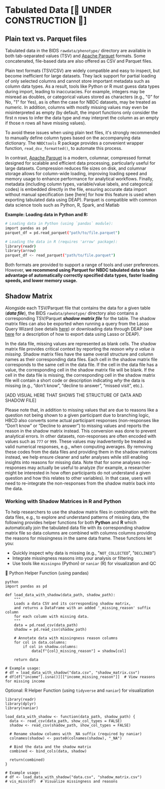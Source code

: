 # Tabulated Data [🚧 UNDER CONSTRUCTION 🚧]
## Plain text vs. Parquet files
Tabulated data in the BIDS `rawdata/phenotype/` directory are available in both tab-separated values (TSV) and [Apache Parquet](https://parquet.apache.org/) formats. Some concatenated, file-based data are also offered as CSV and Parquet files.

Plain text formats (TSV/CSV) are widely compatible and easy to inspect, but become inefficient for large datasets. They lack support for partial loading of only selected columns and cannot store important metadata such as column data types. As a result, tools like Python or R must guess data types during import, leading to inaccuracies. For example, integers may be misread as doubles, or categorical values stored as characters (e.g., "0" for No, "1" for Yes), as is often the case for NBDC datasets, may be treated as numeric. In addition, columns with mostly missing values may even be misinterpreted as empty (by default, the import functions only consider the first n rows to infer the data type and may interpret the column as an empty if those n rows all have missing values).

To avoid these issues when using plain text files, it's strongly recommended to manually define column types based on the accompanying data dictionary. The `NBDCtools` R package provides a convenient wrapper function, `read_dsv_formatted()`, to automate this process.

In contrast, [Apache Parquet](https://parquet.apache.org/documentation/latest/) is a modern, columnar, compressed format designed for scalable and efficient data processing, particularly useful for large datasets. Compression reduces file sizes on disk, and columnar storage allows for column-wide loading, improving loading speed and memory usage to enhance performance for analytical workflows. Finally, metadata (including column types, variable/value labels, and categorical codes) is embedded directly in the file, ensuring accurate data import without manual specification (see [here] for how this feature is used when exporting tabulated data using DEAP). Parquet is compatible with common data science tools such as Python, R, Spark, and Matlab

**Example: Loading data in Python and R:**

```bash
# Loading data in Python (using `pandas` module):
import pandas as pd
parquet_df = pd.read_parquet("path/to/file.parquet")

# Loading the data in R (requires 'arrow' package):
library(readr)  
library(arrow)
parquet_df <- read_parquet("path/to/file.parquet")
```
Both formats are provided to support a range of tools and user preferences. However, **we recommend using Parquet for NBDC tabulated data to take advantage of automatically correctly specified data types, faster loading speeds, and lower memory usage.**


## Shadow Matrix
Alongside each TSV/Parquet file that contains the data for a given table (***data file***), the BIDS `rawdata/phenotype/` directory also contains a corresponding TSV/Parquet ***shadow matrix file*** for the table. The shadow matrix files can also be exported when running a query from the Lasso Query Wizard (see details [here](../lasso.md#step-5-query-the-associated-data)) or downloading data through DEAP (see [here](../overview.md) for a description of how to export data using Lasso or DEAP).

In the data file, missing values are represented as blank cells. The shadow matrix file provides critical context by reporting the *reason why a value is missing*. Shadow matrix files have the same overall structure and column names as their corresponding data files. Each cell in the shadow matrix file corresponds to the same cell in the data file. If the cell in the data file has a value, the corresponding cell in the shadow matrix file will be blank. If the cell in the data file is missing, the corresponding cell in the shadow matrix file will contain a short code or description indicating *why* the data is missing (e.g., “don’t know”, “decline to answer”, “missed visit”, etc.).

[ADD VISUAL HERE THAT SHOWS THE STRUCTURE OF DATA AND SHADOW FILE]

Please note that, in addition to missing values that are due to reasons like a question not being shown to a given participant due to branching logic, HBCD also converts some actual participant responses (non-responses like “Don’t know” or “Decline to answer”) to missing values and reports the reason in the shadow matrix instead. This conversion was done to prevent analytical errors. In other datasets, non-responses are often encoded with values such as `777` or `999`. These values may inadvertently be treated as valid numerical responses, e.g., when computing averages. By removing these codes from the data files and providing them in the shadow matrices instead, we help ensure cleaner and safer analyses while still enabling insights into reasons for missing data. Note that for some analyses non-responses may actually be useful to analyze (for example, a researcher might be interested in how often participants do not understand a given question and how this relates to other variables). In that case, users will need to re-integrate the non-responses from the shadow matrix back into the data.

### Working with Shadow Matrices in R and Python 
To help researchers to use the shadow matrix files in combination with the data files, e.g., to explore and understand patterns of missing data, the following provides helper functions for both **Python** and **R** which automatically join the tabulated data file with its corresponding shadow matrix file so data columns are combined with columns columns providing the reasons for missingness in the same data frame.
These functions let you:

* Quickly inspect why data is missing (e.g., "`NOT_COLLECTED`", "`DECLINED`")  
* Integrate missingness reasons into your analysis or filtering  
* Use tools like `missingno` (Python) or `naniar` (R) for visualization and QC

🐍 Python Helper Function (using pandas)  

```
python  
import pandas as pd

def load_data_with_shadow(data_path, shadow_path):  
    """  
    Loads a data CSV and its corresponding shadow matrix,  
    and returns a DataFrame with an added '_missing_reason' suffix column  
    for each column with missing data.  
    """  
    data = pd.read_csv(data_path)  
    shadow = pd.read_csv(shadow_path)

    # Annotate data with missingness reason columns  
    for col in data.columns:  
        if col in shadow.columns:  
            data[f"{col}_missing_reason"] = shadow[col]

    return data

# Example usage:  
# df = load_data_with_shadow("data.csv", "shadow_matrix.csv")  
# df[df["income"].isna()][["income_missing_reason"]]  # View reasons for missing income  
```

<i class="fa fa-bar-chart"></i> Optional: R Helper Function (using `tidyverse` and `naniar`) for visualization  

```
library(readr)  
library(dplyr)  
library(naniar)

load_data_with_shadow <- function(data_path, shadow_path) {  
  data <- read_csv(data_path, show_col_types = FALSE)  
  shadow <- read_csv(shadow_path, show_col_types = FALSE)

  # Rename shadow columns with _NA suffix (required by naniar)  
  colnames(shadow) <- paste0(colnames(shadow), "_NA")

  # Bind the data and the shadow matrix  
  combined <- bind_cols(data, shadow)

  return(combined)  
}

# Example usage:  
# df <- load_data_with_shadow("data.csv", "shadow_matrix.csv")  
# vis_miss(df)  # Visualize missingness and reasons  
```
